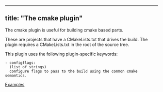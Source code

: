 
---
title: "The cmake plugin"
---

The cmake plugin is useful for building cmake based parts.

These are projects that have a CMakeLists.txt that drives the build.
The plugin requires a CMakeLists.txt in the root of the source tree.

This plugin uses the following plugin-specific keywords:

    - configflags:
      (list of strings)
      configure flags to pass to the build using the common cmake semantics.

[Examples](https://github.com/search?o=desc&q=filename%3Asnapcraft.yaml+%22plugin%3A+cmake%22+&s=indexed&type=Code&utf8=%E2%9C%93)
